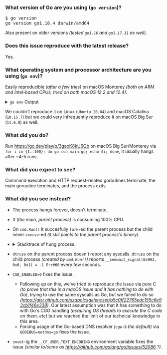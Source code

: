 ### What version of Go are you using (`go version`)?

<pre>
$ go version
go version go1.18.4 darwin/amd64
</pre>

Also present on older versions *(tested `go1.16` and `go1.17.11` as well)*.

### Does this issue reproduce with the latest release?

Yes.

### What operating system and processor architecture are you using (`go env`)?

Easily reproducible *(after a few tries)* on macOS Monterey *(both on ARM and Intel-based CPUs, tried on both macOS 12.2 and 12.4)*.

<details><summary><code>go env</code> Output</summary><br><pre>
$ go env
GO111MODULE="auto"
GOARCH="amd64"
GOBIN=""
GOCACHE="/Users/vagrant/Library/Caches/go-build"
GOENV="/Users/vagrant/Library/Application Support/go/env"
GOEXE=""
GOEXPERIMENT=""
GOFLAGS=""
GOHOSTARCH="amd64"
GOHOSTOS="darwin"
GOINSECURE=""
GOMODCACHE="/go/pkg/mod"
GONOPROXY=""
GONOSUMDB=""
GOOS="darwin"
GOPATH="/go"
GOPRIVATE=""
GOPROXY="https://proxy.golang.org,direct"
GOROOT="/usr/local/go"
GOSUMDB="sum.golang.org"
GOTMPDIR=""
GOTOOLDIR="/usr/local/go/pkg/tool/darwin_amd64"
GOVCS=""
GOVERSION="go1.18.4"
GCCGO="gccgo"
GOAMD64="v1"
AR="ar"
CC="clang"
CXX="clang++"
CGO_ENABLED="1"
GOMOD=""
GOWORK=""
CGO_CFLAGS="-g -O2"
CGO_CPPFLAGS=""
CGO_CXXFLAGS="-g -O2"
CGO_FFLAGS="-g -O2"
CGO_LDFLAGS="-g -O2"
PKG_CONFIG="pkg-config"
GOGCCFLAGS="-fPIC -arch x86_64 -m64 -pthread -fno-caret-diagnostics -Qunused-arguments -fmessage-length=0 -fdebug-prefix-map=/var/folders/11/nh0v1jld7zd7b9zqm1774gtm0000gn/T/go-build810501022=/tmp/go-build -gno-record-gcc-switches -fno-common"
</pre></details>

We couldn't reproduce it on Linux (`Ubuntu 20.04`) and macOS Catalina (`10.15.7`) but we could very infrequently reproduce it on macOS Big Sur (`11.6.8`) as well.

### What did you do?

Run https://go.dev/play/p/3gaoK8kU6Qb on macOS Big Sur/Monterey via `for i in {1..100}; do go run main.go; echo $i; done`, it usually hangs after ~4-5 runs.

### What did you expect to see?

Command execution and HTTP request-related goroutines terminate, the main goroutine terminates, and the process exits.

### What did you see instead?

- The process hangs forever, doesn't terminate.
- It *(the main, parent process)* is consuming 100% CPU.
- On `cmd.Run()` it succesfully `fork`-ed the parent process but the child never `execve`-ed *(it still points to the parent process's binary)*.
- <details><summary>Stacktrace of hung process.</summary><br><pre>SIGQUIT: quit
    PC=0x7ff8061223ea m=0 sigcode=0

    goroutine 0 [idle]:
    runtime.pthread_cond_wait(0x1450a00, 0x14509c0)
        /usr/local/go/src/runtime/sys_darwin.go:448 +0x34
    runtime.semasleep(0xffffffffffffffff)
        /usr/local/go/src/runtime/os_darwin.go:66 +0xad
    runtime.notesleep(0x14507c8)
        /usr/local/go/src/runtime/lock_sema.go:181 +0x85
    runtime.mPark(...)
        /usr/local/go/src/runtime/proc.go:1449
    runtime.stopm()
        /usr/local/go/src/runtime/proc.go:2228 +0x8d
    runtime.findrunnable()
        /usr/local/go/src/runtime/proc.go:2804 +0x865
    runtime.schedule()
        /usr/local/go/src/runtime/proc.go:3187 +0x239
    runtime.exitsyscall0(0xc000166820)
        /usr/local/go/src/runtime/proc.go:3938 +0x15b
    runtime.mcall()
        /usr/local/go/src/runtime/asm_amd64.s:425 +0x43

    goroutine 1 [semacquire]:
    sync.runtime_Semacquire(0xc000013490?)
        /usr/local/go/src/runtime/sema.go:56 +0x25
    sync.(*WaitGroup).Wait(0x1004631?)
        /usr/local/go/src/sync/waitgroup.go:136 +0x52
    main.main()
        /Users/vagrant/hanging-switch-workflow/main.go:46 +0x11d

    goroutine 250 [select]:
    net/http.(*persistConn).writeLoop(0xc000398000)
        /usr/local/go/src/net/http/transport.go:2392 +0xf5
    created by net/http.(*Transport).dialConn
        /usr/local/go/src/net/http/transport.go:1751 +0x1791

    goroutine 260 [select]:
    net/http.(*persistConn).writeLoop(0xc000316120)
        /usr/local/go/src/net/http/transport.go:2392 +0xf5
    created by net/http.(*Transport).dialConn
        /usr/local/go/src/net/http/transport.go:1751 +0x1791

    goroutine 251 [IO wait]:
    internal/poll.runtime_pollWait(0x1774568, 0x72)
        /usr/local/go/src/runtime/netpoll.go:302 +0x89
    internal/poll.(*pollDesc).wait(0xc0001c6f00?, 0xc0003c2000?, 0x0)
        /usr/local/go/src/internal/poll/fd_poll_runtime.go:83 +0x32
    internal/poll.(*pollDesc).waitRead(...)
        /usr/local/go/src/internal/poll/fd_poll_runtime.go:88
    internal/poll.(*FD).Read(0xc0001c6f00, {0xc0003c2000, 0x1000, 0x1000})
        /usr/local/go/src/internal/poll/fd_unix.go:167 +0x25a
    net.(*netFD).Read(0xc0001c6f00, {0xc0003c2000?, 0x1006b89?, 0x4?})
        /usr/local/go/src/net/fd_posix.go:55 +0x29
    net.(*conn).Read(0xc00018e388, {0xc0003c2000?, 0xc000010338?, 0x1?})
        /usr/local/go/src/net/net.go:183 +0x45
    net/http.(*persistConn).Read(0xc000108fc0, {0xc0003c2000?, 0xc0003ad200?, 0xc00030bd30?})
        /usr/local/go/src/net/http/transport.go:1929 +0x4e
    bufio.(*Reader).fill(0xc00039bc80)
        /usr/local/go/src/bufio/bufio.go:106 +0x103
    bufio.(*Reader).Peek(0xc00039bc80, 0x1)
        /usr/local/go/src/bufio/bufio.go:144 +0x5d
    net/http.(*persistConn).readLoop(0xc000108fc0)
        /usr/local/go/src/net/http/transport.go:2093 +0x1ac
    created by net/http.(*Transport).dialConn
        /usr/local/go/src/net/http/transport.go:1750 +0x173e

    goroutine 213 [IO wait]:
    internal/poll.runtime_pollWait(0x1774ec8, 0x72)
        /usr/local/go/src/runtime/netpoll.go:302 +0x89
    internal/poll.(*pollDesc).wait(0xc0000ca200?, 0xc000436000?, 0x0)
        /usr/local/go/src/internal/poll/fd_poll_runtime.go:83 +0x32
    internal/poll.(*pollDesc).waitRead(...)
        /usr/local/go/src/internal/poll/fd_poll_runtime.go:88
    internal/poll.(*FD).Read(0xc0000ca200, {0xc000436000, 0x1000, 0x1000})
        /usr/local/go/src/internal/poll/fd_unix.go:167 +0x25a
    net.(*netFD).Read(0xc0000ca200, {0xc000436000?, 0x1006b89?, 0x4?})
        /usr/local/go/src/net/fd_posix.go:55 +0x29
    net.(*conn).Read(0xc0000103b0, {0xc000436000?, 0xc000010278?, 0x1?})
        /usr/local/go/src/net/net.go:183 +0x45
    net/http.(*persistConn).Read(0xc0001086c0, {0xc000436000?, 0xc00017a9c0?, 0xc0003a5d30?})
        /usr/local/go/src/net/http/transport.go:1929 +0x4e
    bufio.(*Reader).fill(0xc000179380)
        /usr/local/go/src/bufio/bufio.go:106 +0x103
    bufio.(*Reader).Peek(0xc000179380, 0x1)
        /usr/local/go/src/bufio/bufio.go:144 +0x5d
    net/http.(*persistConn).readLoop(0xc0001086c0)
        /usr/local/go/src/net/http/transport.go:2093 +0x1ac
    created by net/http.(*Transport).dialConn
        /usr/local/go/src/net/http/transport.go:1750 +0x173e

    goroutine 34 [syscall]:
    syscall.syscall(0xc00018cb18?, 0x106de0f?, 0xc00018cbe8?, 0xc0001a6400?)
        /usr/local/go/src/runtime/sys_darwin.go:22 +0x4e
    syscall.readlen(0x14802c0?, 0x144ff20?, 0x23?)
        /usr/local/go/src/syscall/syscall_darwin.go:234 +0x35
    syscall.forkExec({0x1278a7d?, 0xc00019df70?}, {0xc000182120?, 0x1?, 0x1?}, 0xc0001ad000?)
        /usr/local/go/src/syscall/exec_unix.go:221 +0x44c
    syscall.StartProcess(...)
        /usr/local/go/src/syscall/exec_unix.go:255
    os.startProcess({0x1278a7d, 0xe}, {0xc000182120, 0x1, 0x1}, 0xc00018cef8)
        /usr/local/go/src/os/exec_posix.go:54 +0x335
    os.StartProcess({0x1278a7d, 0xe}, {0xc000182120, 0x1, 0x1}, 0x100e045?)
        /usr/local/go/src/os/exec.go:109 +0x5a
    os/exec.(*Cmd).Start(0xc000190420)
        /usr/local/go/src/os/exec/exec.go:425 +0x5e5
    os/exec.(*Cmd).Run(0x1278a7d?)
        /usr/local/go/src/os/exec/exec.go:338 +0x1e
    main.main.func1()
        /Users/vagrant/hanging-switch-workflow/main.go:21 +0xd4
    created by main.main
        /Users/vagrant/hanging-switch-workflow/main.go:16 +0x33

    goroutine 208 [select]:
    net/http.(*persistConn).writeLoop(0xc000398120)
        /usr/local/go/src/net/http/transport.go:2392 +0xf5
    created by net/http.(*Transport).dialConn
        /usr/local/go/src/net/http/transport.go:1751 +0x1791

    goroutine 244 [select]:
    net/http.(*persistConn).writeLoop(0xc000316240)
        /usr/local/go/src/net/http/transport.go:2392 +0xf5
    created by net/http.(*Transport).dialConn
        /usr/local/go/src/net/http/transport.go:1751 +0x1791

    goroutine 254 [select]:
    net/http.(*persistConn).writeLoop(0xc000109320)
        /usr/local/go/src/net/http/transport.go:2392 +0xf5
    created by net/http.(*Transport).dialConn
        /usr/local/go/src/net/http/transport.go:1751 +0x1791

    goroutine 226 [select]:
    net/http.(*persistConn).writeLoop(0xc000109440)
        /usr/local/go/src/net/http/transport.go:2392 +0xf5
    created by net/http.(*Transport).dialConn
        /usr/local/go/src/net/http/transport.go:1751 +0x1791

    goroutine 255 [IO wait]:
    internal/poll.runtime_pollWait(0x1774748, 0x72)
        /usr/local/go/src/runtime/netpoll.go:302 +0x89
    internal/poll.(*pollDesc).wait(0xc0001c6e80?, 0xc0003c6000?, 0x0)
        /usr/local/go/src/internal/poll/fd_poll_runtime.go:83 +0x32
    internal/poll.(*pollDesc).waitRead(...)
        /usr/local/go/src/internal/poll/fd_poll_runtime.go:88
    internal/poll.(*FD).Read(0xc0001c6e80, {0xc0003c6000, 0x1000, 0x1000})
        /usr/local/go/src/internal/poll/fd_unix.go:167 +0x25a
    net.(*netFD).Read(0xc0001c6e80, {0xc0003c6000?, 0x1006b89?, 0x4?})
        /usr/local/go/src/net/fd_posix.go:55 +0x29
    net.(*conn).Read(0xc00018e398, {0xc0003c6000?, 0xc000010290?, 0x1?})
        /usr/local/go/src/net/net.go:183 +0x45
    net/http.(*persistConn).Read(0xc0001087e0, {0xc0003c6000?, 0xc0003ad2c0?, 0xc0003d8d30?})
        /usr/local/go/src/net/http/transport.go:1929 +0x4e
    bufio.(*Reader).fill(0xc00039be00)
        /usr/local/go/src/bufio/bufio.go:106 +0x103
    bufio.(*Reader).Peek(0xc00039be00, 0x1)
        /usr/local/go/src/bufio/bufio.go:144 +0x5d
    net/http.(*persistConn).readLoop(0xc0001087e0)
        /usr/local/go/src/net/http/transport.go:2093 +0x1ac
    created by net/http.(*Transport).dialConn
        /usr/local/go/src/net/http/transport.go:1750 +0x173e

    goroutine 215 [IO wait]:
    internal/poll.runtime_pollWait(0x1774a18, 0x72)
        /usr/local/go/src/runtime/netpoll.go:302 +0x89
    internal/poll.(*pollDesc).wait(0xc0001c6d80?, 0xc000438000?, 0x0)
        /usr/local/go/src/internal/poll/fd_poll_runtime.go:83 +0x32
    internal/poll.(*pollDesc).waitRead(...)
        /usr/local/go/src/internal/poll/fd_poll_runtime.go:88
    internal/poll.(*FD).Read(0xc0001c6d80, {0xc000438000, 0x1000, 0x1000})
        /usr/local/go/src/internal/poll/fd_unix.go:167 +0x25a
    net.(*netFD).Read(0xc0001c6d80, {0xc000438000?, 0x1006b89?, 0x4?})
        /usr/local/go/src/net/fd_posix.go:55 +0x29
    net.(*conn).Read(0xc0000103c0, {0xc000438000?, 0xc000010308?, 0x1?})
        /usr/local/go/src/net/net.go:183 +0x45
    net/http.(*persistConn).Read(0xc000108d80, {0xc000438000?, 0xc00017ac60?, 0xc00043fd30?})
        /usr/local/go/src/net/http/transport.go:1929 +0x4e
    bufio.(*Reader).fill(0xc000179440)
        /usr/local/go/src/bufio/bufio.go:106 +0x103
    bufio.(*Reader).Peek(0xc000179440, 0x1)
        /usr/local/go/src/bufio/bufio.go:144 +0x5d
    net/http.(*persistConn).readLoop(0xc000108d80)
        /usr/local/go/src/net/http/transport.go:2093 +0x1ac
    created by net/http.(*Transport).dialConn
        /usr/local/go/src/net/http/transport.go:1750 +0x173e

    goroutine 214 [select]:
    net/http.(*persistConn).writeLoop(0xc0001086c0)
        /usr/local/go/src/net/http/transport.go:2392 +0xf5
    created by net/http.(*Transport).dialConn
        /usr/local/go/src/net/http/transport.go:1751 +0x1791

    goroutine 145 [IO wait]:
    internal/poll.runtime_pollWait(0x1774bf8, 0x72)
        /usr/local/go/src/runtime/netpoll.go:302 +0x89
    internal/poll.(*pollDesc).wait(0xc0001c6d00?, 0xc000432000?, 0x0)
        /usr/local/go/src/internal/poll/fd_poll_runtime.go:83 +0x32
    internal/poll.(*pollDesc).waitRead(...)
        /usr/local/go/src/internal/poll/fd_poll_runtime.go:88
    internal/poll.(*FD).Read(0xc0001c6d00, {0xc000432000, 0x1000, 0x1000})
        /usr/local/go/src/internal/poll/fd_unix.go:167 +0x25a
    net.(*netFD).Read(0xc0001c6d00, {0xc000432000?, 0x1006b89?, 0x4?})
        /usr/local/go/src/net/fd_posix.go:55 +0x29
    net.(*conn).Read(0xc0000103a0, {0xc000432000?, 0xc00018e330?, 0x1?})
        /usr/local/go/src/net/net.go:183 +0x45
    net/http.(*persistConn).Read(0xc000398240, {0xc000432000?, 0xc00017a900?, 0xc0000bad30?})
        /usr/local/go/src/net/http/transport.go:1929 +0x4e
    bufio.(*Reader).fill(0xc000179200)
        /usr/local/go/src/bufio/bufio.go:106 +0x103
    bufio.(*Reader).Peek(0xc000179200, 0x1)
        /usr/local/go/src/bufio/bufio.go:144 +0x5d
    net/http.(*persistConn).readLoop(0xc000398240)
        /usr/local/go/src/net/http/transport.go:2093 +0x1ac
    created by net/http.(*Transport).dialConn
        /usr/local/go/src/net/http/transport.go:1750 +0x173e

    goroutine 257 [IO wait]:
    internal/poll.runtime_pollWait(0x1774838, 0x72)
        /usr/local/go/src/runtime/netpoll.go:302 +0x89
    internal/poll.(*pollDesc).wait(0xc0001c6e00?, 0xc0003c8000?, 0x0)
        /usr/local/go/src/internal/poll/fd_poll_runtime.go:83 +0x32
    internal/poll.(*pollDesc).waitRead(...)
        /usr/local/go/src/internal/poll/fd_poll_runtime.go:88
    internal/poll.(*FD).Read(0xc0001c6e00, {0xc0003c8000, 0x1000, 0x1000})
        /usr/local/go/src/internal/poll/fd_unix.go:167 +0x25a
    net.(*netFD).Read(0xc0001c6e00, {0xc0003c8000?, 0x1006b89?, 0x4?})
        /usr/local/go/src/net/fd_posix.go:55 +0x29
    net.(*conn).Read(0xc00018e3a0, {0xc0003c8000?, 0xc000010320?, 0x1?})
        /usr/local/go/src/net/net.go:183 +0x45
    net/http.(*persistConn).Read(0xc000108ea0, {0xc0003c8000?, 0xc0003ad320?, 0xc0003dad30?})
        /usr/local/go/src/net/http/transport.go:1929 +0x4e
    bufio.(*Reader).fill(0xc00039bec0)
        /usr/local/go/src/bufio/bufio.go:106 +0x103
    bufio.(*Reader).Peek(0xc00039bec0, 0x1)
        /usr/local/go/src/bufio/bufio.go:144 +0x5d
    net/http.(*persistConn).readLoop(0xc000108ea0)
        /usr/local/go/src/net/http/transport.go:2093 +0x1ac
    created by net/http.(*Transport).dialConn
        /usr/local/go/src/net/http/transport.go:1750 +0x173e

    goroutine 247 [IO wait]:
    internal/poll.runtime_pollWait(0x1774478, 0x72)
        /usr/local/go/src/runtime/netpoll.go:302 +0x89
    internal/poll.(*pollDesc).wait(0xc0001c6f80?, 0xc0003be000?, 0x0)
        /usr/local/go/src/internal/poll/fd_poll_runtime.go:83 +0x32
    internal/poll.(*pollDesc).waitRead(...)
        /usr/local/go/src/internal/poll/fd_poll_runtime.go:88
    internal/poll.(*FD).Read(0xc0001c6f80, {0xc0003be000, 0x1000, 0x1000})
        /usr/local/go/src/internal/poll/fd_unix.go:167 +0x25a
    net.(*netFD).Read(0xc0001c6f80, {0xc0003be000?, 0x1006b89?, 0x4?})
        /usr/local/go/src/net/fd_posix.go:55 +0x29
    net.(*conn).Read(0xc00018e378, {0xc0003be000?, 0xc0000102a8?, 0x1?})
        /usr/local/go/src/net/net.go:183 +0x45
    net/http.(*persistConn).Read(0xc000108900, {0xc0003be000?, 0xc0003ad140?, 0xc0003a2d30?})
        /usr/local/go/src/net/http/transport.go:1929 +0x4e
    bufio.(*Reader).fill(0xc00039bb00)
        /usr/local/go/src/bufio/bufio.go:106 +0x103
    bufio.(*Reader).Peek(0xc00039bb00, 0x1)
        /usr/local/go/src/bufio/bufio.go:144 +0x5d
    net/http.(*persistConn).readLoop(0xc000108900)
        /usr/local/go/src/net/http/transport.go:2093 +0x1ac
    created by net/http.(*Transport).dialConn
        /usr/local/go/src/net/http/transport.go:1750 +0x173e

    goroutine 245 [IO wait]:
    internal/poll.runtime_pollWait(0x1774298, 0x72)
        /usr/local/go/src/runtime/netpoll.go:302 +0x89
    internal/poll.(*pollDesc).wait(0xc0001c7000?, 0xc0003bc000?, 0x0)
        /usr/local/go/src/internal/poll/fd_poll_runtime.go:83 +0x32
    internal/poll.(*pollDesc).waitRead(...)
        /usr/local/go/src/internal/poll/fd_poll_runtime.go:88
    internal/poll.(*FD).Read(0xc0001c7000, {0xc0003bc000, 0x1000, 0x1000})
        /usr/local/go/src/internal/poll/fd_unix.go:167 +0x25a
    net.(*netFD).Read(0xc0001c7000, {0xc0003bc000?, 0x1006b89?, 0x4?})
        /usr/local/go/src/net/fd_posix.go:55 +0x29
    net.(*conn).Read(0xc00018e370, {0xc0003bc000?, 0xc000010350?, 0x1?})
        /usr/local/go/src/net/net.go:183 +0x45
    net/http.(*persistConn).Read(0xc0001090e0, {0xc0003bc000?, 0xc0003ad0e0?, 0xc00031fd30?})
        /usr/local/go/src/net/http/transport.go:1929 +0x4e
    bufio.(*Reader).fill(0xc00039ba40)
        /usr/local/go/src/bufio/bufio.go:106 +0x103
    bufio.(*Reader).Peek(0xc00039ba40, 0x1)
        /usr/local/go/src/bufio/bufio.go:144 +0x5d
    net/http.(*persistConn).readLoop(0xc0001090e0)
        /usr/local/go/src/net/http/transport.go:2093 +0x1ac
    created by net/http.(*Transport).dialConn
        /usr/local/go/src/net/http/transport.go:1750 +0x173e

    goroutine 203 [IO wait]:
    internal/poll.runtime_pollWait(0x17741a8, 0x72)
        /usr/local/go/src/runtime/netpoll.go:302 +0x89
    internal/poll.(*pollDesc).wait(0xc0001c7080?, 0xc0003b2000?, 0x0)
        /usr/local/go/src/internal/poll/fd_poll_runtime.go:83 +0x32
    internal/poll.(*pollDesc).waitRead(...)
        /usr/local/go/src/internal/poll/fd_poll_runtime.go:88
    internal/poll.(*FD).Read(0xc0001c7080, {0xc0003b2000, 0x1000, 0x1000})
        /usr/local/go/src/internal/poll/fd_unix.go:167 +0x25a
    net.(*netFD).Read(0xc0001c7080, {0xc0003b2000?, 0x1006b89?, 0x4?})
        /usr/local/go/src/net/fd_posix.go:55 +0x29
    net.(*conn).Read(0xc00018e348, {0xc0003b2000?, 0xc0000102c0?, 0x1?})
        /usr/local/go/src/net/net.go:183 +0x45
    net/http.(*persistConn).Read(0xc000108a20, {0xc0003b2000?, 0xc000344060?, 0xc0003a3d30?})
        /usr/local/go/src/net/http/transport.go:1929 +0x4e
    bufio.(*Reader).fill(0xc00039b680)
        /usr/local/go/src/bufio/bufio.go:106 +0x103
    bufio.(*Reader).Peek(0xc00039b680, 0x1)
        /usr/local/go/src/bufio/bufio.go:144 +0x5d
    net/http.(*persistConn).readLoop(0xc000108a20)
        /usr/local/go/src/net/http/transport.go:2093 +0x1ac
    created by net/http.(*Transport).dialConn
        /usr/local/go/src/net/http/transport.go:1750 +0x173e

    goroutine 209 [IO wait]:
    internal/poll.runtime_pollWait(0x17740b8, 0x72)
        /usr/local/go/src/runtime/netpoll.go:302 +0x89
    internal/poll.(*pollDesc).wait(0xc0001c7100?, 0xc0003b8000?, 0x0)
        /usr/local/go/src/internal/poll/fd_poll_runtime.go:83 +0x32
    internal/poll.(*pollDesc).waitRead(...)
        /usr/local/go/src/internal/poll/fd_poll_runtime.go:88
    internal/poll.(*FD).Read(0xc0001c7100, {0xc0003b8000, 0x1000, 0x1000})
        /usr/local/go/src/internal/poll/fd_unix.go:167 +0x25a
    net.(*netFD).Read(0xc0001c7100, {0xc0003b8000?, 0x1006b89?, 0x4?})
        /usr/local/go/src/net/fd_posix.go:55 +0x29
    net.(*conn).Read(0xc00018e360, {0xc0003b8000?, 0xc000010368?, 0x1?})
        /usr/local/go/src/net/net.go:183 +0x45
    net/http.(*persistConn).Read(0xc000109200, {0xc0003b8000?, 0xc00017aba0?, 0xc0001b3d30?})
        /usr/local/go/src/net/http/transport.go:1929 +0x4e
    bufio.(*Reader).fill(0xc00039b8c0)
        /usr/local/go/src/bufio/bufio.go:106 +0x103
    bufio.(*Reader).Peek(0xc00039b8c0, 0x1)
        /usr/local/go/src/bufio/bufio.go:144 +0x5d
    net/http.(*persistConn).readLoop(0xc000109200)
        /usr/local/go/src/net/http/transport.go:2093 +0x1ac
    created by net/http.(*Transport).dialConn
        /usr/local/go/src/net/http/transport.go:1750 +0x173e

    goroutine 211 [IO wait]:
    internal/poll.runtime_pollWait(0x1774dd8, 0x72)
        /usr/local/go/src/runtime/netpoll.go:302 +0x89
    internal/poll.(*pollDesc).wait(0xc0001c6c80?, 0xc000434000?, 0x0)
        /usr/local/go/src/internal/poll/fd_poll_runtime.go:83 +0x32
    internal/poll.(*pollDesc).waitRead(...)
        /usr/local/go/src/internal/poll/fd_poll_runtime.go:88
    internal/poll.(*FD).Read(0xc0001c6c80, {0xc000434000, 0x1000, 0x1000})
        /usr/local/go/src/internal/poll/fd_unix.go:167 +0x25a
    net.(*netFD).Read(0xc0001c6c80, {0xc000434000?, 0x1006b89?, 0x4?})
        /usr/local/go/src/net/fd_posix.go:55 +0x29
    net.(*conn).Read(0xc0000103a8, {0xc000434000?, 0xc0002862a0?, 0x1?})
        /usr/local/go/src/net/net.go:183 +0x45
    net/http.(*persistConn).Read(0xc000316000, {0xc000434000?, 0xc00017a960?, 0xc00004bd30?})
        /usr/local/go/src/net/http/transport.go:1929 +0x4e
    bufio.(*Reader).fill(0xc0001792c0)
        /usr/local/go/src/bufio/bufio.go:106 +0x103
    bufio.(*Reader).Peek(0xc0001792c0, 0x1)
        /usr/local/go/src/bufio/bufio.go:144 +0x5d
    net/http.(*persistConn).readLoop(0xc000316000)
        /usr/local/go/src/net/http/transport.go:2093 +0x1ac
    created by net/http.(*Transport).dialConn
        /usr/local/go/src/net/http/transport.go:1750 +0x173e

    goroutine 259 [IO wait]:
    internal/poll.runtime_pollWait(0x1774b08, 0x72)
        /usr/local/go/src/runtime/netpoll.go:302 +0x89
    internal/poll.(*pollDesc).wait(0xc0000ca300?, 0xc0003ca000?, 0x0)
        /usr/local/go/src/internal/poll/fd_poll_runtime.go:83 +0x32
    internal/poll.(*pollDesc).waitRead(...)
        /usr/local/go/src/internal/poll/fd_poll_runtime.go:88
    internal/poll.(*FD).Read(0xc0000ca300, {0xc0003ca000, 0x1000, 0x1000})
        /usr/local/go/src/internal/poll/fd_unix.go:167 +0x25a
    net.(*netFD).Read(0xc0000ca300, {0xc0003ca000?, 0x1006b89?, 0x4?})
        /usr/local/go/src/net/fd_posix.go:55 +0x29
    net.(*conn).Read(0xc00018e3a8, {0xc0003ca000?, 0xc000286348?, 0x1?})
        /usr/local/go/src/net/net.go:183 +0x45
    net/http.(*persistConn).Read(0xc000316120, {0xc0003ca000?, 0xc0003ad380?, 0xc0003d4d30?})
        /usr/local/go/src/net/http/transport.go:1929 +0x4e
    bufio.(*Reader).fill(0xc00039bf80)
        /usr/local/go/src/bufio/bufio.go:106 +0x103
    bufio.(*Reader).Peek(0xc00039bf80, 0x1)
        /usr/local/go/src/bufio/bufio.go:144 +0x5d
    net/http.(*persistConn).readLoop(0xc000316120)
        /usr/local/go/src/net/http/transport.go:2093 +0x1ac
    created by net/http.(*Transport).dialConn
        /usr/local/go/src/net/http/transport.go:1750 +0x173e

    goroutine 249 [IO wait]:
    internal/poll.runtime_pollWait(0x1774388, 0x72)
        /usr/local/go/src/runtime/netpoll.go:302 +0x89
    internal/poll.(*pollDesc).wait(0xc0000ca480?, 0xc0003c0000?, 0x0)
        /usr/local/go/src/internal/poll/fd_poll_runtime.go:83 +0x32
    internal/poll.(*pollDesc).waitRead(...)
        /usr/local/go/src/internal/poll/fd_poll_runtime.go:88
    internal/poll.(*FD).Read(0xc0000ca480, {0xc0003c0000, 0x1000, 0x1000})
        /usr/local/go/src/internal/poll/fd_unix.go:167 +0x25a
    net.(*netFD).Read(0xc0000ca480, {0xc0003c0000?, 0x1006b89?, 0x4?})
        /usr/local/go/src/net/fd_posix.go:55 +0x29
    net.(*conn).Read(0xc00018e380, {0xc0003c0000?, 0xc00018e300?, 0x1?})
        /usr/local/go/src/net/net.go:183 +0x45
    net/http.(*persistConn).Read(0xc000398000, {0xc0003c0000?, 0xc0003ad1a0?, 0xc0000b6d30?})
        /usr/local/go/src/net/http/transport.go:1929 +0x4e
    bufio.(*Reader).fill(0xc00039bbc0)
        /usr/local/go/src/bufio/bufio.go:106 +0x103
    bufio.(*Reader).Peek(0xc00039bbc0, 0x1)
        /usr/local/go/src/bufio/bufio.go:144 +0x5d
    net/http.(*persistConn).readLoop(0xc000398000)
        /usr/local/go/src/net/http/transport.go:2093 +0x1ac
    created by net/http.(*Transport).dialConn
        /usr/local/go/src/net/http/transport.go:1750 +0x173e

    goroutine 253 [IO wait]:
    internal/poll.runtime_pollWait(0x1774928, 0x72)
        /usr/local/go/src/runtime/netpoll.go:302 +0x89
    internal/poll.(*pollDesc).wait(0xc0000ca380?, 0xc0003c4000?, 0x0)
        /usr/local/go/src/internal/poll/fd_poll_runtime.go:83 +0x32
    internal/poll.(*pollDesc).waitRead(...)
        /usr/local/go/src/internal/poll/fd_poll_runtime.go:88
    internal/poll.(*FD).Read(0xc0000ca380, {0xc0003c4000, 0x1000, 0x1000})
        /usr/local/go/src/internal/poll/fd_unix.go:167 +0x25a
    net.(*netFD).Read(0xc0000ca380, {0xc0003c4000?, 0x1006b89?, 0x4?})
        /usr/local/go/src/net/fd_posix.go:55 +0x29
    net.(*conn).Read(0xc00018e390, {0xc0003c4000?, 0xc000010380?, 0x1?})
        /usr/local/go/src/net/net.go:183 +0x45
    net/http.(*persistConn).Read(0xc000109320, {0xc0003c4000?, 0xc0003ad260?, 0xc000321d30?})
        /usr/local/go/src/net/http/transport.go:1929 +0x4e
    bufio.(*Reader).fill(0xc00039bd40)
        /usr/local/go/src/bufio/bufio.go:106 +0x103
    bufio.(*Reader).Peek(0xc00039bd40, 0x1)
        /usr/local/go/src/bufio/bufio.go:144 +0x5d
    net/http.(*persistConn).readLoop(0xc000109320)
        /usr/local/go/src/net/http/transport.go:2093 +0x1ac
    created by net/http.(*Transport).dialConn
        /usr/local/go/src/net/http/transport.go:1750 +0x173e

    goroutine 243 [IO wait]:
    internal/poll.runtime_pollWait(0x1774658, 0x72)
        /usr/local/go/src/runtime/netpoll.go:302 +0x89
    internal/poll.(*pollDesc).wait(0xc0000ca400?, 0xc0003ba000?, 0x0)
        /usr/local/go/src/internal/poll/fd_poll_runtime.go:83 +0x32
    internal/poll.(*pollDesc).waitRead(...)
        /usr/local/go/src/internal/poll/fd_poll_runtime.go:88
    internal/poll.(*FD).Read(0xc0000ca400, {0xc0003ba000, 0x1000, 0x1000})
        /usr/local/go/src/internal/poll/fd_unix.go:167 +0x25a
    net.(*netFD).Read(0xc0000ca400, {0xc0003ba000?, 0x1006b89?, 0x4?})
        /usr/local/go/src/net/fd_posix.go:55 +0x29
    net.(*conn).Read(0xc00018e368, {0xc0003ba000?, 0xc000286360?, 0x1?})
        /usr/local/go/src/net/net.go:183 +0x45
    net/http.(*persistConn).Read(0xc000316240, {0xc0003ba000?, 0xc00017ac00?, 0xc00043ed30?})
        /usr/local/go/src/net/http/transport.go:1929 +0x4e
    bufio.(*Reader).fill(0xc00039b980)
        /usr/local/go/src/bufio/bufio.go:106 +0x103
    bufio.(*Reader).Peek(0xc00039b980, 0x1)
        /usr/local/go/src/bufio/bufio.go:144 +0x5d
    net/http.(*persistConn).readLoop(0xc000316240)
        /usr/local/go/src/net/http/transport.go:2093 +0x1ac
    created by net/http.(*Transport).dialConn
        /usr/local/go/src/net/http/transport.go:1750 +0x173e

    goroutine 161 [IO wait]:
    internal/poll.runtime_pollWait(0x1774ce8, 0x72)
        /usr/local/go/src/runtime/netpoll.go:302 +0x89
    internal/poll.(*pollDesc).wait(0xc0000ca280?, 0xc000342000?, 0x0)
        /usr/local/go/src/internal/poll/fd_poll_runtime.go:83 +0x32
    internal/poll.(*pollDesc).waitRead(...)
        /usr/local/go/src/internal/poll/fd_poll_runtime.go:88
    internal/poll.(*FD).Read(0xc0000ca280, {0xc000342000, 0x1000, 0x1000})
        /usr/local/go/src/internal/poll/fd_unix.go:167 +0x25a
    net.(*netFD).Read(0xc0000ca280, {0xc000342000?, 0x1006b89?, 0x4?})
        /usr/local/go/src/net/fd_posix.go:55 +0x29
    net.(*conn).Read(0xc000286368, {0xc000342000?, 0xc000010398?, 0x1?})
        /usr/local/go/src/net/net.go:183 +0x45
    net/http.(*persistConn).Read(0xc000109440, {0xc000342000?, 0xc00017aa20?, 0xc0000bbd30?})
        /usr/local/go/src/net/http/transport.go:1929 +0x4e
    bufio.(*Reader).fill(0xc00032b740)
        /usr/local/go/src/bufio/bufio.go:106 +0x103
    bufio.(*Reader).Peek(0xc00032b740, 0x1)
        /usr/local/go/src/bufio/bufio.go:144 +0x5d
    net/http.(*persistConn).readLoop(0xc000109440)
        /usr/local/go/src/net/http/transport.go:2093 +0x1ac
    created by net/http.(*Transport).dialConn
        /usr/local/go/src/net/http/transport.go:1750 +0x173e

    goroutine 207 [IO wait]:
    internal/poll.runtime_pollWait(0x1773fc8, 0x72)
        /usr/local/go/src/runtime/netpoll.go:302 +0x89
    internal/poll.(*pollDesc).wait(0xc0000ca500?, 0xc0003b6000?, 0x0)
        /usr/local/go/src/internal/poll/fd_poll_runtime.go:83 +0x32
    internal/poll.(*pollDesc).waitRead(...)
        /usr/local/go/src/internal/poll/fd_poll_runtime.go:88
    internal/poll.(*FD).Read(0xc0000ca500, {0xc0003b6000, 0x1000, 0x1000})
        /usr/local/go/src/internal/poll/fd_unix.go:167 +0x25a
    net.(*netFD).Read(0xc0000ca500, {0xc0003b6000?, 0x1006b89?, 0x4?})
        /usr/local/go/src/net/fd_posix.go:55 +0x29
    net.(*conn).Read(0xc00018e358, {0xc0003b6000?, 0xc00018e318?, 0x1?})
        /usr/local/go/src/net/net.go:183 +0x45
    net/http.(*persistConn).Read(0xc000398120, {0xc0003b6000?, 0xc0003ad3e0?, 0xc0003d6d30?})
        /usr/local/go/src/net/http/transport.go:1929 +0x4e
    bufio.(*Reader).fill(0xc00039b800)
        /usr/local/go/src/bufio/bufio.go:106 +0x103
    bufio.(*Reader).Peek(0xc00039b800, 0x1)
        /usr/local/go/src/bufio/bufio.go:144 +0x5d
    net/http.(*persistConn).readLoop(0xc000398120)
        /usr/local/go/src/net/http/transport.go:2093 +0x1ac
    created by net/http.(*Transport).dialConn
        /usr/local/go/src/net/http/transport.go:1750 +0x173e

    goroutine 199 [IO wait]:
    internal/poll.runtime_pollWait(0x17c3fb8, 0x72)
        /usr/local/go/src/runtime/netpoll.go:302 +0x89
    internal/poll.(*pollDesc).wait(0xc0002b5100?, 0xc0003ae000?, 0x0)
        /usr/local/go/src/internal/poll/fd_poll_runtime.go:83 +0x32
    internal/poll.(*pollDesc).waitRead(...)
        /usr/local/go/src/internal/poll/fd_poll_runtime.go:88
    internal/poll.(*FD).Read(0xc0002b5100, {0xc0003ae000, 0x1000, 0x1000})
        /usr/local/go/src/internal/poll/fd_unix.go:167 +0x25a
    net.(*netFD).Read(0xc0002b5100, {0xc0003ae000?, 0x1006b89?, 0x4?})
        /usr/local/go/src/net/fd_posix.go:55 +0x29
    net.(*conn).Read(0xc00018e338, {0xc0003ae000?, 0xc0000102d8?, 0x1?})
        /usr/local/go/src/net/net.go:183 +0x45
    net/http.(*persistConn).Read(0xc000108b40, {0xc0003ae000?, 0xc00017ab40?, 0xc0001b4d30?})
        /usr/local/go/src/net/http/transport.go:1929 +0x4e
    bufio.(*Reader).fill(0xc00039b500)
        /usr/local/go/src/bufio/bufio.go:106 +0x103
    bufio.(*Reader).Peek(0xc00039b500, 0x1)
        /usr/local/go/src/bufio/bufio.go:144 +0x5d
    net/http.(*persistConn).readLoop(0xc000108b40)
        /usr/local/go/src/net/http/transport.go:2093 +0x1ac
    created by net/http.(*Transport).dialConn
        /usr/local/go/src/net/http/transport.go:1750 +0x173e

    goroutine 205 [IO wait]:
    internal/poll.runtime_pollWait(0x17c4198, 0x72)
        /usr/local/go/src/runtime/netpoll.go:302 +0x89
    internal/poll.(*pollDesc).wait(0xc00014e180?, 0xc0003b4000?, 0x0)
        /usr/local/go/src/internal/poll/fd_poll_runtime.go:83 +0x32
    internal/poll.(*pollDesc).waitRead(...)
        /usr/local/go/src/internal/poll/fd_poll_runtime.go:88
    internal/poll.(*FD).Read(0xc00014e180, {0xc0003b4000, 0x1000, 0x1000})
        /usr/local/go/src/internal/poll/fd_unix.go:167 +0x25a
    net.(*netFD).Read(0xc00014e180, {0xc0003b4000?, 0x1006b89?, 0x4?})
        /usr/local/go/src/net/fd_posix.go:55 +0x29
    net.(*conn).Read(0xc00018e350, {0xc0003b4000?, 0xc0000102f0?, 0x1?})
        /usr/local/go/src/net/net.go:183 +0x45
    net/http.(*persistConn).Read(0xc000108c60, {0xc0003b4000?, 0xc0003440c0?, 0xc0003dcd30?})
        /usr/local/go/src/net/http/transport.go:1929 +0x4e
    bufio.(*Reader).fill(0xc00039b740)
        /usr/local/go/src/bufio/bufio.go:106 +0x103
    bufio.(*Reader).Peek(0xc00039b740, 0x1)
        /usr/local/go/src/bufio/bufio.go:144 +0x5d
    net/http.(*persistConn).readLoop(0xc000108c60)
        /usr/local/go/src/net/http/transport.go:2093 +0x1ac
    created by net/http.(*Transport).dialConn
        /usr/local/go/src/net/http/transport.go:1750 +0x173e

    goroutine 201 [IO wait]:
    internal/poll.runtime_pollWait(0x17c40a8, 0x72)
        /usr/local/go/src/runtime/netpoll.go:302 +0x89
    internal/poll.(*pollDesc).wait(0xc00014e200?, 0xc0003b0000?, 0x0)
        /usr/local/go/src/internal/poll/fd_poll_runtime.go:83 +0x32
    internal/poll.(*pollDesc).waitRead(...)
        /usr/local/go/src/internal/poll/fd_poll_runtime.go:88
    internal/poll.(*FD).Read(0xc00014e200, {0xc0003b0000, 0x1000, 0x1000})
        /usr/local/go/src/internal/poll/fd_unix.go:167 +0x25a
    net.(*netFD).Read(0xc00014e200, {0xc0003b0000?, 0x1006b89?, 0x4?})
        /usr/local/go/src/net/fd_posix.go:55 +0x29
    net.(*conn).Read(0xc00018e340, {0xc0003b0000?, 0xc000010040?, 0x1?})
        /usr/local/go/src/net/net.go:183 +0x45
    net/http.(*persistConn).Read(0xc0001085a0, {0xc0003b0000?, 0xc0003ad440?, 0xc0003d7d30?})
        /usr/local/go/src/net/http/transport.go:1929 +0x4e
    bufio.(*Reader).fill(0xc00039b5c0)
        /usr/local/go/src/bufio/bufio.go:106 +0x103
    bufio.(*Reader).Peek(0xc00039b5c0, 0x1)
        /usr/local/go/src/bufio/bufio.go:144 +0x5d
    net/http.(*persistConn).readLoop(0xc0001085a0)
        /usr/local/go/src/net/http/transport.go:2093 +0x1ac
    created by net/http.(*Transport).dialConn
        /usr/local/go/src/net/http/transport.go:1750 +0x173e

    goroutine 212 [select]:
    net/http.(*persistConn).writeLoop(0xc000316000)
        /usr/local/go/src/net/http/transport.go:2392 +0xf5
    created by net/http.(*Transport).dialConn
        /usr/local/go/src/net/http/transport.go:1751 +0x1791

    goroutine 210 [select]:
    net/http.(*persistConn).writeLoop(0xc000398240)
        /usr/local/go/src/net/http/transport.go:2392 +0xf5
    created by net/http.(*Transport).dialConn
        /usr/local/go/src/net/http/transport.go:1751 +0x1791

    goroutine 216 [select]:
    net/http.(*persistConn).writeLoop(0xc000108d80)
        /usr/local/go/src/net/http/transport.go:2392 +0xf5
    created by net/http.(*Transport).dialConn
        /usr/local/go/src/net/http/transport.go:1751 +0x1791

    goroutine 258 [select]:
    net/http.(*persistConn).writeLoop(0xc000108ea0)
        /usr/local/go/src/net/http/transport.go:2392 +0xf5
    created by net/http.(*Transport).dialConn
        /usr/local/go/src/net/http/transport.go:1751 +0x1791

    goroutine 256 [select]:
    net/http.(*persistConn).writeLoop(0xc0001087e0)
        /usr/local/go/src/net/http/transport.go:2392 +0xf5
    created by net/http.(*Transport).dialConn
        /usr/local/go/src/net/http/transport.go:1751 +0x1791

    goroutine 252 [select]:
    net/http.(*persistConn).writeLoop(0xc000108fc0)
        /usr/local/go/src/net/http/transport.go:2392 +0xf5
    created by net/http.(*Transport).dialConn
        /usr/local/go/src/net/http/transport.go:1751 +0x1791

    goroutine 248 [select]:
    net/http.(*persistConn).writeLoop(0xc000108900)
        /usr/local/go/src/net/http/transport.go:2392 +0xf5
    created by net/http.(*Transport).dialConn
        /usr/local/go/src/net/http/transport.go:1751 +0x1791

    goroutine 246 [select]:
    net/http.(*persistConn).writeLoop(0xc0001090e0)
        /usr/local/go/src/net/http/transport.go:2392 +0xf5
    created by net/http.(*Transport).dialConn
        /usr/local/go/src/net/http/transport.go:1751 +0x1791

    goroutine 204 [select]:
    net/http.(*persistConn).writeLoop(0xc000108a20)
        /usr/local/go/src/net/http/transport.go:2392 +0xf5
    created by net/http.(*Transport).dialConn
        /usr/local/go/src/net/http/transport.go:1751 +0x1791

    goroutine 242 [select]:
    net/http.(*persistConn).writeLoop(0xc000109200)
        /usr/local/go/src/net/http/transport.go:2392 +0xf5
    created by net/http.(*Transport).dialConn
        /usr/local/go/src/net/http/transport.go:1751 +0x1791

    goroutine 206 [select]:
    net/http.(*persistConn).writeLoop(0xc000108c60)
        /usr/local/go/src/net/http/transport.go:2392 +0xf5
    created by net/http.(*Transport).dialConn
        /usr/local/go/src/net/http/transport.go:1751 +0x1791

    goroutine 202 [select]:
    net/http.(*persistConn).writeLoop(0xc0001085a0)
        /usr/local/go/src/net/http/transport.go:2392 +0xf5
    created by net/http.(*Transport).dialConn
        /usr/local/go/src/net/http/transport.go:1751 +0x1791

    goroutine 200 [select]:
    net/http.(*persistConn).writeLoop(0xc000108b40)
        /usr/local/go/src/net/http/transport.go:2392 +0xf5
    created by net/http.(*Transport).dialConn
        /usr/local/go/src/net/http/transport.go:1751 +0x1791

    rax    0x104
    rbx    0x5044600
    rcx    0x7ff7bfefec58
    rdx    0xb00
    rdi    0x1450a00
    rsi    0x4f0100005000
    rbp    0x7ff7bfefed00
    rsp    0x7ff7bfefec58
    r8     0x0
    r9     0xa0
    r10    0x0
    r11    0x246
    r12    0x16
    r13    0x0
    r14    0x4f0100005000
    r15    0xb00
    rip    0x7ff8061223ea
    rflags 0x247
    cs     0x7
    fs     0x0
    gs     0x0
    exit status 2
    </pre></details>
- `dtruss` on the parent process doesn't report any syscalls. `dtruss` on the child process *(created by `cmd.Run()`)* reports `__semwait_signal(0x903, 0x0, 0x1) = -1 Err#60` every few seconds.
- `CGO_ENABLED=0` fixes the issue.
    - Following up on this, we've tried to reproduce the issue via pure C *(to prove that this is a macOS issue and it has nothing to do with Go)*, trying to use the same syscalls as Go, but we failed to do so *(https://gist.github.com/szabolcsgelencser/b5c0ff22765edc155c6e93cb1f46e338)*. Our latest assumption was that it has something to do with Go's CGO handling *(acquiring OS threads to execute the C code on them, etc)* but we reached the limit of our technical knowledge in this area.
    - Forcing usage of the Go-based DNS resolver *(`cgo` is the default)* via `GODEBUG=netdns=go` fixes the issue.
- `unset`-ig the `__CF_USER_TEXT_ENCODING` environment variable fixes the issue *(similar to/same as https://github.com/golang/go/issues/52086 ?)*.

